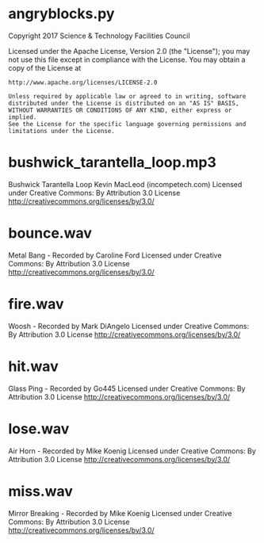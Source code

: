# angryblocks.py
Copyright 2017 Science & Technology Facilities Council

Licensed under the Apache License, Version 2.0 (the "License");
you may not use this file except in compliance with the License.
You may obtain a copy of the License at

    http://www.apache.org/licenses/LICENSE-2.0

    Unless required by applicable law or agreed to in writing, software
    distributed under the License is distributed on an "AS IS" BASIS,
    WITHOUT WARRANTIES OR CONDITIONS OF ANY KIND, either express or implied.
    See the License for the specific language governing permissions and
    limitations under the License.


# bushwick_tarantella_loop.mp3
Bushwick Tarantella Loop Kevin MacLeod (incompetech.com)
Licensed under Creative Commons: By Attribution 3.0 License
http://creativecommons.org/licenses/by/3.0/

# bounce.wav
Metal Bang - Recorded by Caroline Ford
Licensed under Creative Commons: By Attribution 3.0 License
http://creativecommons.org/licenses/by/3.0/

# fire.wav
Woosh - Recorded by Mark DiAngelo
Licensed under Creative Commons: By Attribution 3.0 License
http://creativecommons.org/licenses/by/3.0/

# hit.wav
Glass Ping - Recorded by Go445
Licensed under Creative Commons: By Attribution 3.0 License
http://creativecommons.org/licenses/by/3.0/

# lose.wav
Air Horn - Recorded by Mike Koenig
Licensed under Creative Commons: By Attribution 3.0 License
http://creativecommons.org/licenses/by/3.0/

# miss.wav
Mirror Breaking - Recorded by Mike Koenig
Licensed under Creative Commons: By Attribution 3.0 License
http://creativecommons.org/licenses/by/3.0/
